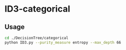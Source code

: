 # ID3-categorical



## Usage

```bash
cd ./DecisionTree/categorical
python ID3.py --purity_measure entropy --max_depth 66
```

